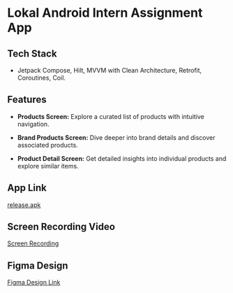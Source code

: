 # Lokal Android Intern Assignment App

## Tech Stack
- Jetpack Compose, Hilt, MVVM with Clean Architecture, Retrofit, Coroutines, Coil.

## Features

- **Products Screen:** Explore a curated list of products with intuitive navigation.

- **Brand Products Screen:** Dive deeper into brand details and discover associated products.

- **Product Detail Screen:** Get detailed insights into individual products and explore similar items.

## App Link

[release.apk](https://drive.google.com/file/d/1_JnrkXxvk6foZVLbpPOYAvUI7hmgwDaS/view?usp=sharing) 

## Screen Recording Video

[Screen Recording](https://drive.google.com/file/d/1AK9mUQkWRjRVAVsha3szAIHlQX1hzfje/view?usp=sharing)

## Figma Design 
[Figma Design Link](https://www.figma.com/file/SI43d9c3TrRE5R0ePCdBB3/Projects?type=design&node-id=0%3A1&mode=design&t=gHnNur8Mb6lglmqx-1)
